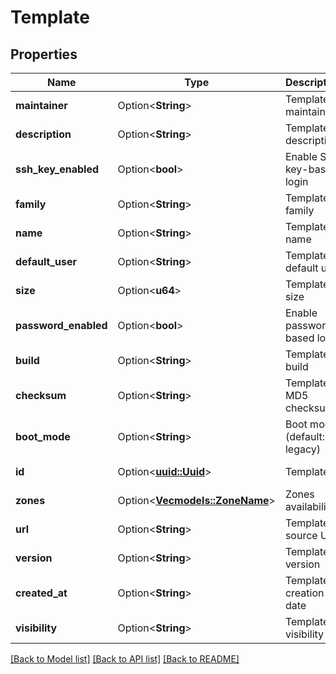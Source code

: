 # Template

## Properties

Name | Type | Description | Notes
------------ | ------------- | ------------- | -------------
**maintainer** | Option<**String**> | Template maintainer | [optional][readonly]
**description** | Option<**String**> | Template description | [optional]
**ssh_key_enabled** | Option<**bool**> | Enable SSH key-based login | [optional]
**family** | Option<**String**> | Template family | [optional][readonly]
**name** | Option<**String**> | Template name | [optional]
**default_user** | Option<**String**> | Template default user | [optional]
**size** | Option<**u64**> | Template size | [optional]
**password_enabled** | Option<**bool**> | Enable password-based login | [optional]
**build** | Option<**String**> | Template build | [optional][readonly]
**checksum** | Option<**String**> | Template MD5 checksum | [optional]
**boot_mode** | Option<**String**> | Boot mode (default: legacy) | [optional]
**id** | Option<[**uuid::Uuid**](uuid::Uuid.md)> | Template ID | [optional][readonly]
**zones** | Option<[**Vec<models::ZoneName>**](zone-name.md)> | Zones availability | [optional]
**url** | Option<**String**> | Template source URL | [optional]
**version** | Option<**String**> | Template version | [optional][readonly]
**created_at** | Option<**String**> | Template creation date | [optional][readonly]
**visibility** | Option<**String**> | Template visibility | [optional][readonly]

[[Back to Model list]](../README.md#documentation-for-models) [[Back to API list]](../README.md#documentation-for-api-endpoints) [[Back to README]](../README.md)


